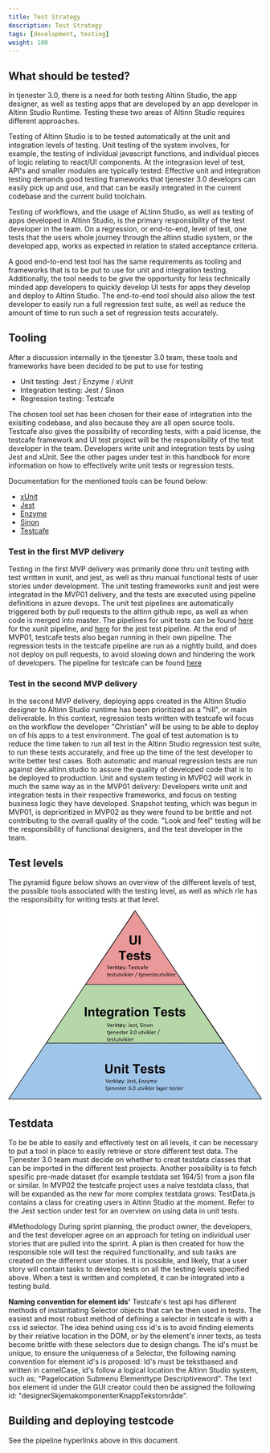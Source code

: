 ```yaml
---
title: Test Strategy
description: Test Strategy
tags: [development, testing]
weight: 100
---
```


## What should be tested?
In tjenester 3.0, there is a need for both testing Altinn Studio, the app designer, as well as testing apps that are developed by an app developer in Altinn Studio Runtime. Testing these two areas of Altinn Studio requires different approaches. 

Testing of Altinn Studio is to be tested automatically at the unit and integration levels of testing. Unit testing of the system involves, for example, the testing of individual javascript functions, and individual pieces of logic relating to react/UI components. At the integrasion level of test, API's and smaller modules are typically tested: Effective unit and integration testing demands good testing frameworks that tjenester 3.0 developrs can easily pick up and use, and that can be easily integrated in the current codebase and the current build toolchain.

Testing of workflows, and the usage of ALtinn Studio, as well as testing of apps developed in Altinn Studio, is the primary responsibility of the test developer in the team. On a regression, or end-to-end, level of test, one tests that the users whole journey through the altinn studio system, or the developed app, works as expected in relation to stated acceptance criteria.

A good end-to-end test tool has the same requirements as tooling and frameworks that is to be put to use for unit and integration testing. Additionally, the tool needs to be give the opportunity for less technically minded app developers to quickly develop UI tests for apps they develop and deploy to Altinn Studio. The end-to-end tool should also allow the test developer to easily run a full regression test suite, as well as reduce the amount of time to run such a set of regression tests accurately. 


## Tooling
After a discussion internally in the tjenester 3.0 team, these tools and frameworks have been decided to be put to use for testing
 - Unit testing: Jest / Enzyme / xUnit
 - Integration testing: Jest / Sinon
 - Regression testing: Testcafe 

The chosen tool set has been chosen for their ease of integration into the exisiting codebase, and also because they are all open source tools. Testcafe also gives the possibility of recording tests, with a paid license, the testcafe framework and UI test project will be the responsibility of the test developer in the team. Developers write unit and integration tests by using Jest and xUnit. See the other pages under test in this handbook for more information on how to effectively write unit tests or regression tests.

Documentation for the mentioned tools can be found below:  
 - [xUnit](https://xunit.github.io/)
 - [Jest](https://jestjs.io/)  
 - [Enzyme](http://airbnb.io/enzyme/)  
 - [Sinon](https://sinonjs.org/)  
 - [Testcafe](https://testcafe.devexpress.com/)  


### Test in the first MVP delivery
Testing in the first MVP delivery was primarily done thru unit testing with test written in xunit, and jest, as well as thru manual functional tests of user stories under development. The unit testing frameworks xunit and jest were integrated in the MVP01 delivery, and the tests are executed using pipeline definitions in azure devops. The unit test pipelines are automatically triggered both by pull requests to the altinn github repo, as well as when code is merged into master. The pipelines for unit tests can be found [here](https://dev.azure.com/brreg/altinn-studio/_build?definitionId=22) for the xunit pipeline, and [here](https://dev.azure.com/brreg/altinn-studio/_build?definitionId=26) for the jest test pipeline. At the end of MVP01, testcafe tests also began running in their own pipeline. The regression tests in the testcafe pipeline are run as a nightly build, and does not deploy on pull requests, to avoid slowing down and hindering the work of developers. The pipeline for testcafe can be found [here](https://dev.azure.com/brreg/altinn-studio/_build?definitionId=25)


### Test in the second MVP delivery
In the second MVP delivery, deploying apps created in the Altinn Studio designer to Altinn Studio runtime has been prioritized as a "hill", or main deliverable. In this context, regression tests written with testcafe wil focus on the workflow the developer "Christian" will be using to be able to deploy on of his apps to a test environment. The goal of test automation is to reduce the time taken to run all test in the Altinn Studio regression test suite, to run these tests accurately, and free up the time of the test developer to write better test cases. Both automatic and manual regression tests are run against dev.altinn.studio to assure the quality of developed code that is to be deployed to production. Unit and system testing in MVP02 will work in much the same way as in the MVP01 delivery: Developers write unit and integration tests in their respective frameworks, and focus on testing business logic they have developed. Snapshot testing, which was begun in MVP01, is deprioritized in MVP02 as they were found to be brittle and not contributing to the overall quality of the code. "Look and feel" testing will be the responsibility of functional designers, and the test developer in the team.


## Test levels
The pyramid figure below shows an overview of the different levels of test, the possible tools associated with the testing level, as well as which rle has the responsibilty for writing tests at that level.

![Testpyramiden](testing_pyramid.jpeg?width=400 "Testpyramiden")


## Testdata
To be be able to easily and effectively test on all levels, it can be necessary to put a tool in place to easily retrieve or store different test data. The Tjenester 3.0 team must decide on whether to creat testdata classes that can be imported in the different test projects. Another possibility is to fetch spesific pre-made dataset (for example testdata set 164/5) from a json file or similar. In MVP02 the testcafe project uses a naive testdata class, that will be expanded as the new for more complex testdata grows: TestData.js contains a class for creating users in Altinn Studio at the moment. Refer to the Jest section under test for an overview on using data in unit tests.


#Methodology
During sprint planning, the product owner, the developers, and the test developer agree on an approach for teting on individual user stories that are pulled into the sprint. A plan is then created for how the responsible role will test the required functionality, and sub tasks are created on the different user stories. It is possible, and likely, that a user story will contain tasks to develop tests on all the testing levels specified above. When a test is written and completed, it can be integrated into a testing build. 

**Naming convention for element ids'**
Testcafe's test api has different methods of instantiating Selector objects that can be then used in tests. The easiest and most robust method of defining a selector in testcafe is with a css id selector. The idea behind using css id's is to avoid finding elements by their relative location in the DOM, or by the element's inner texts, as tests become brittle with these selectors due to design changs. The id's must be unique, to ensure the uniqueness of a Selector, the following naming convention for element id's is proposed: Id's must be tekstbased and written in camelCase, id's follow a logical location the Altinn Studio system, such as; "Pagelocation Submenu Elementtype Descriptiveword". The text box element id under the GUI creator could then be assigned the following id: "designerSkjemakomponenterKnappTekstområde".


## Building and deploying testcode
See the pipeline hyperlinks above in this document.